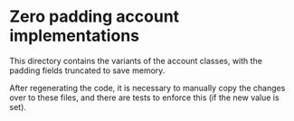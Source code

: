 # Zero padding account implementations

This directory contains the variants of the account classes, with the padding fields truncated to save memory.

After regenerating the code, it is necessary to manually copy the changes over to these files, and there are tests to enforce this (if the new value is set).

